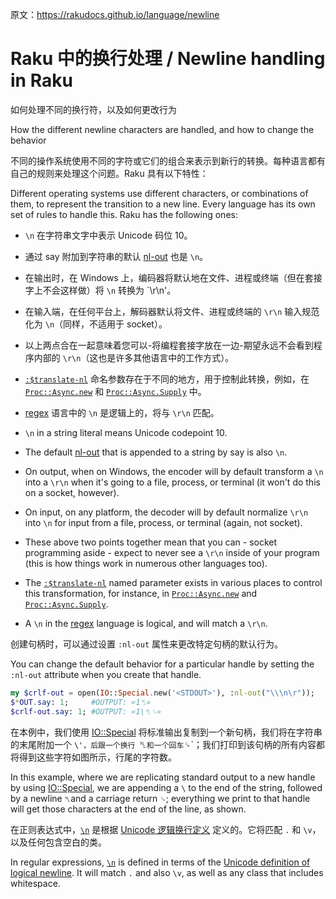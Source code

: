 原文：https://rakudocs.github.io/language/newline

# Raku 中的换行处理 / Newline handling in Raku

如何处理不同的换行符，以及如何更改行为

How the different newline characters are handled, and how to change the behavior

不同的操作系统使用不同的字符或它们的组合来表示到新行的转换。每种语言都有自己的规则来处理这个问题。Raku 具有以下特性：

Different operating systems use different characters, or combinations of them, to represent the transition to a new line. Every language has its own set of rules to handle this. Raku has the following ones:

- `\n` 在字符串文字中表示 Unicode 码位 10。
- 通过 say 附加到字符串的默认 [nl-out](https://rakudocs.github.io/routine/nl-out) 也是 `\n`。
- 在输出时，在 Windows 上，编码器将默认地在文件、进程或终端（但在套接字上不会这样做）将 `\n` 转换为 `\r\n'。
- 在输入端，在任何平台上，解码器默认将文件、进程或终端的 `\r\n` 输入规范化为 `\n`（同样，不适用于 socket）。
- 以上两点合在一起意味着您可以-将编程套接字放在一边-期望永远不会看到程序内部的 `\r\n`（这也是许多其他语言中的工作方式）。
- [`:$translate-nl`](https://rakudocs.github.io/type/Encoding#method_decoder) 命名参数存在于不同的地方，用于控制此转换，例如，在 [`Proc::Async.new`](https://rakudocs.github.io/type/Proc::Async#method_new) 和 [`Proc::Async.Supply`](https://rakudocs.github.io/type/Proc::Async#method_Supply) 中。
- [regex](https://rakudocs.github.io/language/regexes) 语言中的 `\n` 是逻辑上的，将与 `\r\n` 匹配。

- `\n` in a string literal means Unicode codepoint 10.
- The default [nl-out](https://rakudocs.github.io/routine/nl-out) that is appended to a string by say is also `\n`.
- On output, when on Windows, the encoder will by default transform a `\n` into a `\r\n` when it's going to a file, process, or terminal (it won't do this on a socket, however).
- On input, on any platform, the decoder will by default normalize `\r\n` into `\n` for input from a file, process, or terminal (again, not socket).
- These above two points together mean that you can - socket programming aside - expect to never see a `\r\n` inside of your program (this is how things work in numerous other languages too).
- The [`:$translate-nl`](https://rakudocs.github.io/type/Encoding#method_decoder) named parameter exists in various places to control this transformation, for instance, in [`Proc::Async.new`](https://rakudocs.github.io/type/Proc::Async#method_new) and [`Proc::Async.Supply`](https://rakudocs.github.io/type/Proc::Async#method_Supply).
- A `\n` in the [regex](https://rakudocs.github.io/language/regexes) language is logical, and will match a `\r\n`.

创建句柄时，可以通过设置 `:nl-out` 属性来更改特定句柄的默认行为。

You can change the default behavior for a particular handle by setting the `:nl-out` attribute when you create that handle.

```Raku
my $crlf-out = open(IO::Special.new('<STDOUT>'), :nl-out("\\\n\r"));
$*OUT.say: 1;     #OUTPUT: «1␤» 
$crlf-out.say: 1; #OUTPUT: «1\␤␍»
```

在本例中，我们使用 [IO::Special](https://rakudocs.github.io/type/IO::Special) 将标准输出复制到一个新句柄，我们将在字符串的末尾附加一个 `\'，后跟一个换行 `␤` 和一个回车 `␍`；我们打印到该句柄的所有内容都将得到这些字符如图所示，行尾的字符数。

In this example, where we are replicating standard output to a new handle by using [IO::Special](https://rakudocs.github.io/type/IO::Special), we are appending a `\` to the end of the string, followed by a newline `␤`and a carriage return `␍`; everything we print to that handle will get those characters at the end of the line, as shown.

在正则表达式中，[`\n`](https://rakudocs.github.io/language/regexes#index-entry-regex_%5Cn-regex_%5CN-%5Cn_and_%5CN) 是根据 [Unicode 逻辑换行定义](https://unicode.org/reports/tr18/#Line_Boundaries) 定义的。它将匹配 `.` 和 `\v`，以及任何包含空白的类。

In regular expressions, [`\n`](https://rakudocs.github.io/language/regexes#index-entry-regex_%5Cn-regex_%5CN-%5Cn_and_%5CN) is defined in terms of the [Unicode definition of logical newline](https://unicode.org/reports/tr18/#Line_Boundaries). It will match `.` and also `\v`, as well as any class that includes whitespace.